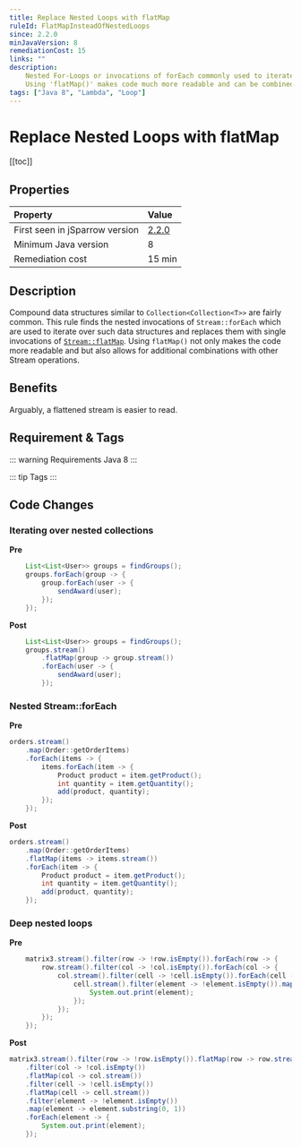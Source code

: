 ```yaml
---
title: Replace Nested Loops with flatMap
ruleId: FlatMapInsteadOfNestedLoops
since: 2.2.0
minJavaVersion: 8
remediationCost: 15
links: ""
description:
    Nested For-Loops or invocations of forEach commonly used to iterate over all elements of a collection of collections, can be avoided by using flatMap().
    Using 'flatMap()' makes code much more readable and can be combined with other stream functions.
tags: ["Java 8", "Lambda", "Loop"]
---
```


# Replace Nested Loops with flatMap

[[toc]]

## Properties

| Property                        | Value |
|:------------------------------- |:----- |
| First seen in jSparrow version  | [2.2.0](/eclipse/release-notes.html#_2-2-0) |
| Minimum Java version            | 8     |
| Remediation cost                | 15 min |

## Description

Compound data structures similar to `Collection<Collection<T>>` are fairly common. 
This rule finds the nested invocations of `Stream::forEach` which are used to iterate over such data structures and replaces them with single invocations of  [`Stream::flatMap`](https://docs.oracle.com/javase/8/docs/api/java/util/stream/Stream.html#flatMap-java.util.function.Function-).
Using `flatMap()` not only makes the code more readable and but also allows for additional combinations with other Stream operations.

## Benefits
Arguably, a flattened stream is easier to read.

## Requirement & Tags

::: warning Requirements
Java 8
:::

::: tip Tags
<TagLinks />
:::

## Code Changes

### Iterating over nested collections
__Pre__
```java
    List<List<User>> groups = findGroups();
    groups.forEach(group -> {
        group.forEach(user -> {
            sendAward(user);
        });
    });
```
__Post__
```java
    List<List<User>> groups = findGroups();
    groups.stream()
        .flatMap(group -> group.stream())
        .forEach(user -> {
            sendAward(user);
        });
```

### Nested Stream::forEach
__Pre__
```java
orders.stream()
    .map(Order::getOrderItems)
    .forEach(items -> {
        items.forEach(item -> {
            Product product = item.getProduct();
            int quantity = item.getQuantity();
            add(product, quantity);
        });
    });
```
__Post__
```java
orders.stream()
    .map(Order::getOrderItems)
    .flatMap(items -> items.stream())
    .forEach(item -> {
        Product product = item.getProduct();
        int quantity = item.getQuantity();
        add(product, quantity);
    });
```

### Deep nested loops

__Pre__
```java
    matrix3.stream().filter(row -> !row.isEmpty()).forEach(row -> {
        row.stream().filter(col -> !col.isEmpty()).forEach(col -> {
            col.stream().filter(cell -> !cell.isEmpty()).forEach(cell -> {
                cell.stream().filter(element -> !element.isEmpty()).map(element -> element.substring(0, 1)).forEach(element -> {
                    System.out.print(element);
                });
            });
        });
    });
```

__Post__
```java
matrix3.stream().filter(row -> !row.isEmpty()).flatMap(row -> row.stream())
    .filter(col -> !col.isEmpty())
    .flatMap(col -> col.stream())
    .filter(cell -> !cell.isEmpty())
    .flatMap(cell -> cell.stream())
    .filter(element -> !element.isEmpty())
    .map(element -> element.substring(0, 1))
    .forEach(element -> {
        System.out.print(element);
    });
```

<VersionNotice />

